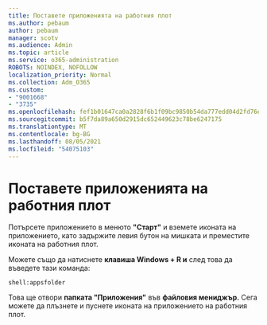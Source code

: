 ```yaml
---
title: Поставете приложенията на работния плот
ms.author: pebaum
author: pebaum
manager: scotv
ms.audience: Admin
ms.topic: article
ms.service: o365-administration
ROBOTS: NOINDEX, NOFOLLOW
localization_priority: Normal
ms.collection: Adm_O365
ms.custom:
- "9001668"
- "3735"
ms.openlocfilehash: fef1b01647ca0a2828f6b1f09bc9850b54da777edd04d2fd76e6c79579fbefcc
ms.sourcegitcommit: b5f7da89a650d2915dc652449623c78be6247175
ms.translationtype: MT
ms.contentlocale: bg-BG
ms.lasthandoff: 08/05/2021
ms.locfileid: "54075103"
---
```

# <a name="put-apps-on-the-desktop"></a>Поставете приложенията на работния плот

Потърсете приложението в менюто **"Старт"** и вземете иконата на приложението, като задържите левия бутон на мишката и преместите иконата на работния плот.

Можете също да натиснете **клавиша Windows + R и** след това да въведете тази команда:

`shell:appsfolder`

Това ще отвори **папката "Приложения"** във **файловия мениджър.** Сега можете да плъзнете и пуснете иконата на приложението на работния плот.
